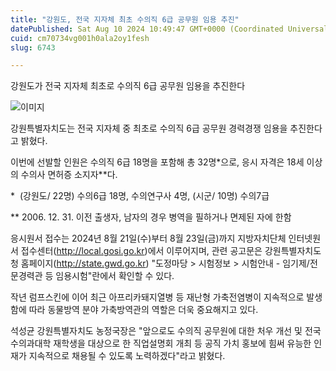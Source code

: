 ```yaml
---
title: "강원도, 전국 지자체 최초 수의직 6급 공무원 임용 추진"
datePublished: Sat Aug 10 2024 10:49:47 GMT+0000 (Coordinated Universal Time)
cuid: cm70734vg001h0ala2oy1fesh
slug: 6743

---
```



강원도가 전국 지자체 최초로 수의직 6급 공무원 임용을 추진한다

![이미지](https://cdn.hashnode.com/res/hashnode/image/upload/v1739260988433/128b468f-75b0-41c5-b8d8-afc5e9e2df21.jpeg)

강원특별자치도는 전국 지자체 중 최초로 수의직 6급 공무원 경력경쟁 임용을 추진한다고 밝혔다.

이번에 선발할 인원은 수의직 6급 18명을 포함해 총 32명*으로, 응시 자격은 18세 이상의 수의사 면허증 소지자**다.

*  (강원도/ 22명) 수의6급 18명, 수의연구사 4명, (시군/ 10명) 수의7급

** 2006. 12. 31. 이전 출생자, 남자의 경우 병역을 필하거나 면제된 자에 한함

응시원서 접수는 2024년 8월 21일(수)부터 8월 23일(금)까지 지방자치단체 인터넷원서 접수센터(http://local.gosi.go.kr)에서 이루어지며, 관련 공고문은 강원특별자치도청 홈페이지(http://state.gwd.go.kr) "도정마당 > 시험정보 > 시험안내 - 임기제/전문경력관 등 임용시험"란에서 확인할 수 있다.

작년 럼프스킨에 이어 최근 아프리카돼지열병 등 재난형 가축전염병이 지속적으로 발생함에 따라 동물방역 분야 가축방역관의 역할은 더욱 중요해지고 있다.

석성균 강원특별자치도 농정국장은 "앞으로도 수의직 공무원에 대한 처우 개선 및 전국 수의과대학 재학생을 대상으로 한 직업설명회 개최 등 공직 가치 홍보에 힘써 유능한 인재가 지속적으로 채용될 수 있도록 노력하겠다"라고 밝혔다.